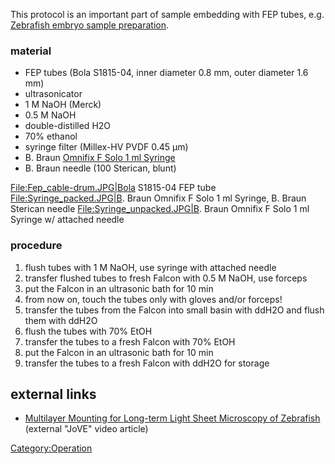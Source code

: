 ---
---
This protocol is an important part of sample embedding with FEP tubes,
e.g. [Zebrafish embryo sample
preparation](Zebrafish_embryo_sample_preparation "wikilink").

### material

  - FEP tubes (Bola S1815-04, inner diameter 0.8 mm, outer diameter 1.6
    mm)
  - ultrasonicator
  - 1 M NaOH (Merck)
  - 0.5 M NaOH
  - double-distilled H2O
  - 70% ethanol
  - syringe filter (Millex-HV PVDF 0.45 µm)
  - B. Braun [Omnifix F Solo 1 ml
    Syringe](http://www.bbraun.com/cps/rde/xchg/bbraun-com/hs.xsl/products.html?prid=PRID00000578)
  - B. Braun needle (100 Sterican, blunt)

[File:Fep\_cable-drum.JPG|Bola](File:Fep_cable-drum.JPG%7CBola) S1815-04
FEP tube [File:Syringe\_packed.JPG|B](File:Syringe_packed.JPG%7CB).
Braun Omnifix F Solo 1 ml Syringe, B. Braun Sterican needle
[File:Syringe\_unpacked.JPG|B](File:Syringe_unpacked.JPG%7CB). Braun
Omnifix F Solo 1 ml Syringe w/ attached needle

### procedure

1.  flush tubes with 1 M NaOH, use syringe with attached needle
2.  transfer flushed tubes to fresh Falcon with 0.5 M NaOH, use forceps
3.  put the Falcon in an ultrasonic bath for 10 min
4.  from now on, touch the tubes only with gloves and/or forceps\!
5.  transfer the tubes from the Falcon into small basin with ddH2O and
    flush them with ddH2O
6.  flush the tubes with 70% EtOH
7.  transfer the tubes to a fresh Falcon with 70% EtOH
8.  put the Falcon in an ultrasonic bath for 10 min
9.  transfer the tubes to a fresh Falcon with ddH2O for storage

## external links

  - [Multilayer Mounting for Long-term Light Sheet Microscopy of
    Zebrafish](http://www.jove.com/video/51119/multilayer-mounting-for-long-term-light-sheet-microscopy-of-zebrafish)
    (external "JoVE" video article)

[Category:Operation](Category:Operation "wikilink")
